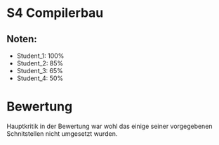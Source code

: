 # S4 Compilerbau

## Noten:
- Student_1: 100%
- Student_2: 85%
- Student_3: 65%
- Student_4: 50%

# Bewertung
Hauptkritik in der Bewertung war wohl das einige seiner vorgegebenen Schnitstellen nicht umgesetzt wurden.
